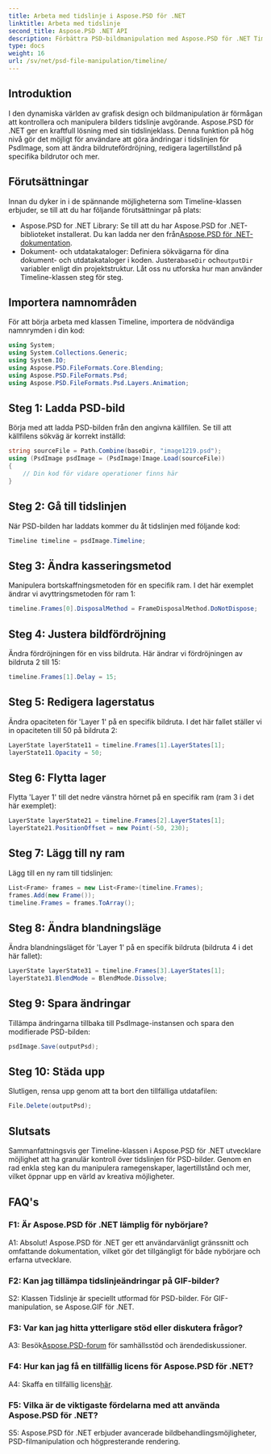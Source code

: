```yaml
---
title: Arbeta med tidslinje i Aspose.PSD för .NET
linktitle: Arbeta med tidslinje
second_title: Aspose.PSD .NET API
description: Förbättra PSD-bildmanipulation med Aspose.PSD för .NET Timeline-klassen. Kontrollera ramegenskaper, lagertillstånd och släpp lös kreativa möjligheter utan ansträngning.
type: docs
weight: 16
url: /sv/net/psd-file-manipulation/timeline/
---
```

## Introduktion
I den dynamiska världen av grafisk design och bildmanipulation är förmågan att kontrollera och manipulera bilders tidslinje avgörande. Aspose.PSD för .NET ger en kraftfull lösning med sin tidslinjeklass. Denna funktion på hög nivå gör det möjligt för användare att göra ändringar i tidslinjen för PsdImage, som att ändra bildrutefördröjning, redigera lagertillstånd på specifika bildrutor och mer.
## Förutsättningar
Innan du dyker in i de spännande möjligheterna som Timeline-klassen erbjuder, se till att du har följande förutsättningar på plats:
-  Aspose.PSD for .NET Library: Se till att du har Aspose.PSD for .NET-biblioteket installerat. Du kan ladda ner den från[Aspose.PSD för .NET-dokumentation](https://reference.aspose.com/psd/net/).
-  Dokument- och utdatakataloger: Definiera sökvägarna för dina dokument- och utdatakataloger i koden. Justera`baseDir` och`outputDir` variabler enligt din projektstruktur.
Låt oss nu utforska hur man använder Timeline-klassen steg för steg.
## Importera namnområden
För att börja arbeta med klassen Timeline, importera de nödvändiga namnrymden i din kod:
```csharp
using System;
using System.Collections.Generic;
using System.IO;
using Aspose.PSD.FileFormats.Core.Blending;
using Aspose.PSD.FileFormats.Psd;
using Aspose.PSD.FileFormats.Psd.Layers.Animation;
```
## Steg 1: Ladda PSD-bild
Börja med att ladda PSD-bilden från den angivna källfilen. Se till att källfilens sökväg är korrekt inställd:
```csharp
string sourceFile = Path.Combine(baseDir, "image1219.psd");
using (PsdImage psdImage = (PsdImage)Image.Load(sourceFile))
{
    // Din kod för vidare operationer finns här
}
```
## Steg 2: Gå till tidslinjen
När PSD-bilden har laddats kommer du åt tidslinjen med följande kod:
```csharp
Timeline timeline = psdImage.Timeline;
```
## Steg 3: Ändra kasseringsmetod
Manipulera bortskaffningsmetoden för en specifik ram. I det här exemplet ändrar vi avyttringsmetoden för ram 1:
```csharp
timeline.Frames[0].DisposalMethod = FrameDisposalMethod.DoNotDispose;
```
## Steg 4: Justera bildfördröjning
Ändra fördröjningen för en viss bildruta. Här ändrar vi fördröjningen av bildruta 2 till 15:
```csharp
timeline.Frames[1].Delay = 15;
```
## Steg 5: Redigera lagerstatus
Ändra opaciteten för 'Layer 1' på en specifik bildruta. I det här fallet ställer vi in opaciteten till 50 på bildruta 2:
```csharp
LayerState layerState11 = timeline.Frames[1].LayerStates[1];
layerState11.Opacity = 50;
```
## Steg 6: Flytta lager
Flytta 'Layer 1' till det nedre vänstra hörnet på en specifik ram (ram 3 i det här exemplet):
```csharp
LayerState layerState21 = timeline.Frames[2].LayerStates[1];
layerState21.PositionOffset = new Point(-50, 230);
```
## Steg 7: Lägg till ny ram
Lägg till en ny ram till tidslinjen:
```csharp
List<Frame> frames = new List<Frame>(timeline.Frames);
frames.Add(new Frame());
timeline.Frames = frames.ToArray();
```
## Steg 8: Ändra blandningsläge
Ändra blandningsläget för 'Layer 1' på en specifik bildruta (bildruta 4 i det här fallet):
```csharp
LayerState layerState31 = timeline.Frames[3].LayerStates[1];
layerState31.BlendMode = BlendMode.Dissolve;
```
## Steg 9: Spara ändringar
Tillämpa ändringarna tillbaka till PsdImage-instansen och spara den modifierade PSD-bilden:
```csharp
psdImage.Save(outputPsd);
```
## Steg 10: Städa upp
Slutligen, rensa upp genom att ta bort den tillfälliga utdatafilen:
```csharp
File.Delete(outputPsd);
```
## Slutsats

Sammanfattningsvis ger Timeline-klassen i Aspose.PSD för .NET utvecklare möjlighet att ha granulär kontroll över tidslinjen för PSD-bilder. Genom en rad enkla steg kan du manipulera ramegenskaper, lagertillstånd och mer, vilket öppnar upp en värld av kreativa möjligheter.

## FAQ's

### F1: Är Aspose.PSD för .NET lämplig för nybörjare?

A1: Absolut! Aspose.PSD för .NET ger ett användarvänligt gränssnitt och omfattande dokumentation, vilket gör det tillgängligt för både nybörjare och erfarna utvecklare.

### F2: Kan jag tillämpa tidslinjeändringar på GIF-bilder?

S2: Klassen Tidslinje är speciellt utformad för PSD-bilder. För GIF-manipulation, se Aspose.GIF för .NET.

### F3: Var kan jag hitta ytterligare stöd eller diskutera frågor?

 A3: Besök[Aspose.PSD-forum](https://forum.aspose.com/c/psd/34) för samhällsstöd och ärendediskussioner.

### F4: Hur kan jag få en tillfällig licens för Aspose.PSD för .NET?

 A4: Skaffa en tillfällig licens[här](https://purchase.aspose.com/temporary-license/).

### F5: Vilka är de viktigaste fördelarna med att använda Aspose.PSD för .NET?

S5: Aspose.PSD för .NET erbjuder avancerade bildbehandlingsmöjligheter, PSD-filmanipulation och högpresterande rendering.